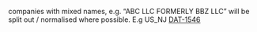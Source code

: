---
---
companies with mixed names, e.g. “ABC LLC FORMERLY BBZ LLC” will be split out / normalised where possible. E.g US_NJ [DAT-1546](https://opencorporates.atlassian.net/browse/DAT-1546)
